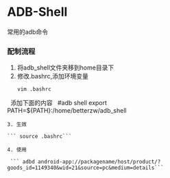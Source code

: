 # ADB-Shell
常用的adb命令


### 配制流程


1. 将adb_shell文件夹移到home目录下
2. 修改.bashrc,添加环境变量
   ```
   vim .bashrc
   
   添加下面的内容
   #adb shell
   export PATH=${PATH}:/home/betterzw/adb_shell
   ```
3. 生效

 ``` source .bashrc```
  
4. 使用
   
  ``` adbd android-app://packagename/host/product/?goods_id=1149340&wid=21&source=pc&medium=details```
